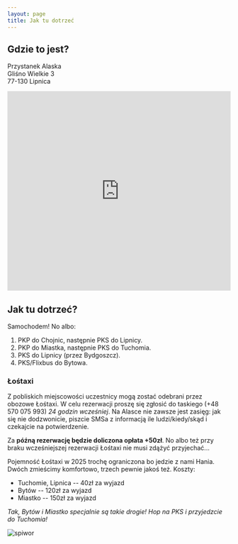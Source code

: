 ```yaml
---
layout: page
title: Jak tu dotrzeć
---
```


## Gdzie to jest?

Przystanek Alaska  
Gliśno Wielkie 3  
77-130 Lipnica

<iframe src="https://www.google.com/maps/embed?pb=!1m14!1m8!1m3!1d974214.8425178982!2d16.461922195576527!3d53.94084865804974!3m2!1i1024!2i768!4f13.1!3m3!1m2!1s0x470204cd92f5b3a7%3A0x142d6def33705aef!2sGli%C5%9Bno%20Wielkie%203%2C%2077-130%20Gli%C5%9Bno%20Wielkie!5e0!3m2!1sen!2spl!4v1659384842569!5m2!1sen!2spl"
    width="100%" height="450" frameborder="0" style="border:0" allowfullscreen></iframe>

## Jak tu dotrzeć?

Samochodem! No albo:

1. PKP do Chojnic, następnie PKS do Lipnicy.
2. PKP do Miastka, następnie PKS do Tuchomia.
2. PKS do Lipnicy (przez Bydgoszcz).
3. PKS/Flixbus do Bytowa.

### Łośtaxi

Z pobliskich miejscowości uczestnicy mogą zostać odebrani przez obozowe Łośtaxi. W celu rezerwacji proszę się zgłosić do taskiego (+48 570 075 993) *24 godzin wcześniej*. Na Alasce nie zawsze jest zasięg: jak się nie dodzwonicie, piszcie SMSa z informacją ile ludzi/kiedy/skąd i czekajcie na potwierdzenie.

Za **późną rezerwację będzie doliczona opłata +50zł**. No albo też przy braku wcześniejszej rezerwacji Łośtaxi nie musi zdążyć przyjechać...

Pojemność Łośtaxi w 2025 trochę ograniczona bo jedzie z nami Hania. Dwóch zmieścimy komfortowo, trzech pewnie jakoś też. Koszty:

- Tuchomie, Lipnica -- 40zł za wyjazd
- Bytów -- 120zł za wyjazd
- Miastko -- 150zł za wyjazd


*Tak, Bytów i Miastko specjalnie są takie drogie! Hop na PKS i przyjedzcie do Tuchomia!*

![spiwor](/public/spiwor.jpg)
